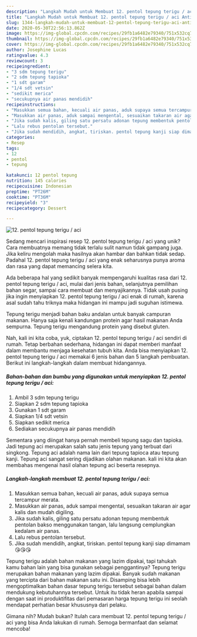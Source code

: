 ```yaml
---
description: "Langkah Mudah untuk Membuat 12. pentol tepung terigu / aci Anti Gagal"
title: "Langkah Mudah untuk Membuat 12. pentol tepung terigu / aci Anti Gagal"
slug: 1344-langkah-mudah-untuk-membuat-12-pentol-tepung-terigu-aci-anti-gagal
date: 2020-05-30T22:56:13.862Z
image: https://img-global.cpcdn.com/recipes/29fb1a6482e79340/751x532cq70/12-pentol-tepung-terigu-aci-foto-resep-utama.jpg
thumbnail: https://img-global.cpcdn.com/recipes/29fb1a6482e79340/751x532cq70/12-pentol-tepung-terigu-aci-foto-resep-utama.jpg
cover: https://img-global.cpcdn.com/recipes/29fb1a6482e79340/751x532cq70/12-pentol-tepung-terigu-aci-foto-resep-utama.jpg
author: Josephine Lucas
ratingvalue: 4.3
reviewcount: 3
recipeingredient:
- "3 sdm tepung terigu"
- "2 sdm tepung tapioka"
- "1 sdt garam"
- "1/4 sdt vetsin"
- "sedikit merica"
- "secukupnya air panas mendidih"
recipeinstructions:
- "Masukkan semua bahan, kecuali air panas, aduk supaya semua tercampur merata."
- "Masukkan air panas, aduk sampai mengental, sesuaikan takaran air agar kalis dan mudah digiling."
- "Jika sudah kalis, giling satu persatu adonan tepung membentuk pentolan bakso menggunakan tangan, lalu langsung cemplungkan kedalam air panas."
- "Lalu rebus pentolan tersebut."
- "Jika sudah mendidih, angkat, tiriskan. pentol tepung kanji siap dimamam 😘😘😘"
categories:
- Resep
tags:
- 12
- pentol
- tepung

katakunci: 12 pentol tepung 
nutrition: 145 calories
recipecuisine: Indonesian
preptime: "PT26M"
cooktime: "PT36M"
recipeyield: "3"
recipecategory: Dessert

---
```



![12. pentol tepung terigu / aci](https://img-global.cpcdn.com/recipes/29fb1a6482e79340/751x532cq70/12-pentol-tepung-terigu-aci-foto-resep-utama.jpg)

Sedang mencari inspirasi resep 12. pentol tepung terigu / aci yang unik? Cara membuatnya memang tidak terlalu sulit namun tidak gampang juga. Jika keliru mengolah maka hasilnya akan hambar dan bahkan tidak sedap. Padahal 12. pentol tepung terigu / aci yang enak seharusnya punya aroma dan rasa yang dapat memancing selera kita.

Ada beberapa hal yang sedikit banyak mempengaruhi kualitas rasa dari 12. pentol tepung terigu / aci, mulai dari jenis bahan, selanjutnya pemilihan bahan segar, sampai cara membuat dan menyajikannya. Tidak usah pusing jika ingin menyiapkan 12. pentol tepung terigu / aci enak di rumah, karena asal sudah tahu triknya maka hidangan ini mampu jadi suguhan istimewa.

Tepung terigu menjadi bahan baku andalan untuk banyak campuran makanan. Hanya saja kenali kandungan protein agar hasil makanan Anda sempurna. Tepung terigu mengandung protein yang disebut gluten.


Nah, kali ini kita coba, yuk, ciptakan 12. pentol tepung terigu / aci sendiri di rumah. Tetap berbahan sederhana, hidangan ini dapat memberi manfaat dalam membantu menjaga kesehatan tubuh kita. Anda bisa menyiapkan 12. pentol tepung terigu / aci memakai 6 jenis bahan dan 5 langkah pembuatan. Berikut ini langkah-langkah dalam membuat hidangannya.

<!--inarticleads1-->

##### Bahan-bahan dan bumbu yang digunakan untuk menyiapkan 12. pentol tepung terigu / aci:

1. Ambil 3 sdm tepung terigu
1. Siapkan 2 sdm tepung tapioka
1. Gunakan 1 sdt garam
1. Siapkan 1/4 sdt vetsin
1. Siapkan sedikit merica
1. Sediakan secukupnya air panas mendidih


Sementara yang diingat hanya pernah membeli tepung sagu dan tapioka. Jadi tepung aci merupakan salah satu jenis tepung yang terbuat dari singkong. Tepung aci adalah nama lain dari tepung tapioca atau tepung kanji. Tepung aci sangat sering dijadikan olahan makanan. kali ini kita akan membahas mengenai hasil olahan tepung aci beserta resepnya. 

<!--inarticleads2-->

##### Langkah-langkah membuat 12. pentol tepung terigu / aci:

1. Masukkan semua bahan, kecuali air panas, aduk supaya semua tercampur merata.
1. Masukkan air panas, aduk sampai mengental, sesuaikan takaran air agar kalis dan mudah digiling.
1. Jika sudah kalis, giling satu persatu adonan tepung membentuk pentolan bakso menggunakan tangan, lalu langsung cemplungkan kedalam air panas.
1. Lalu rebus pentolan tersebut.
1. Jika sudah mendidih, angkat, tiriskan. pentol tepung kanji siap dimamam 😘😘😘


Tepung terigu adalah bahan makanan yang lazim dipakai, tapi tahukah kamu bahan lain yang bisa gunakan sebagai penggantinya? Tepung terigu merupakan bahan makanan yang lazim dipakai. Banyak sudah makanan yang tercipta dari bahan makanan satu ini. Disamping bisa lebih mengoptimalkan bahan dasar tepung terigu tersebut sebagai bahan dalam mendukung kebutuhannya tersebut. Untuk itu tidak heran apabila sampai dengan saat ini produktifitas dari pemasaran harga tepung terigu ini seolah mendapat perhatian besar khususnya dari pelaku. 

Gimana nih? Mudah bukan? Itulah cara membuat 12. pentol tepung terigu / aci yang bisa Anda lakukan di rumah. Semoga bermanfaat dan selamat mencoba!
